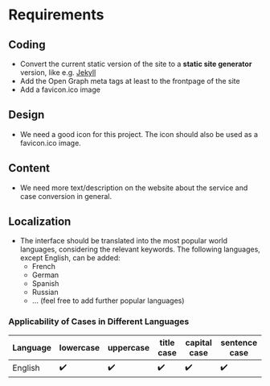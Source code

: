 # Requirements

## Coding

- Convert the current static version of the site to a **static site generator** version, like e.g. [Jekyll](https://jekyllrb.com/)
- Add the Open Graph meta tags at least to the frontpage of the site
- Add a favicon.ico image

## Design

- We need a good icon for this project. The icon should also be used as a favicon.ico image.

## Content

- We need more text/description on the website about the service and case conversion in general.

## Localization

- The interface should be translated into the most popular world languages, considering the relevant keywords. The following languages, except English, can be added:
  - French
  - German
  - Spanish
  - Russian
  - ... (feel free to add further popular languages)

### Applicability of Cases in Different Languages

Language | lowercase | uppercase | title case | capital case | sentence case
--- | --- | --- | --- | --- | ---
English | ✔️  | ✔️  | ✔️  | ✔️  | ✔️
